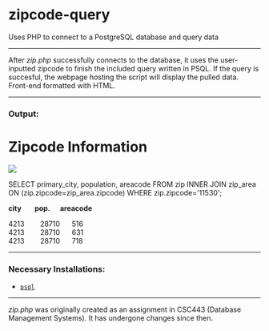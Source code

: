 # zipcode-query
Uses PHP to connect to a PostgreSQL database and query data

---

After *zip.php* successfully connects to the database, it uses the user-inputted zipcode to finish the included query written in PSQL. If the query is succesful, the webpage hosting the script will display the pulled data. Front-end formatted with HTML. 

---

<h3>Output:</h3>

<h1>Zipcode Information</h1>

![](https://magarenzo.com/hosting/zipcode.png)

SELECT primary_city, population, areacode FROM zip INNER JOIN zip_area ON (zip.zipcode=zip_area.zipcode) WHERE zip.zipcode='11530';

<b>city&nbsp;&nbsp;&nbsp;&nbsp;&nbsp;&nbsp;&nbsp;&nbsp;pop.&nbsp;&nbsp;&nbsp;&nbsp;&nbsp;&nbsp;areacode</b>

4213&nbsp;&nbsp;&nbsp;&nbsp;&nbsp;&nbsp;&nbsp;&nbsp;28710&nbsp;&nbsp;&nbsp;&nbsp;&nbsp;&nbsp;516<br>4213&nbsp;&nbsp;&nbsp;&nbsp;&nbsp;&nbsp;&nbsp;&nbsp;28710&nbsp;&nbsp;&nbsp;&nbsp;&nbsp;&nbsp;631<br>4213&nbsp;&nbsp;&nbsp;&nbsp;&nbsp;&nbsp;&nbsp;&nbsp;28710&nbsp;&nbsp;&nbsp;&nbsp;&nbsp;&nbsp;718

---

<h3>Necessary Installations:</h3>

* [`psql`](https://help.ubuntu.com/lts/serverguide/postgresql.html)

---

*zip.php* was originally created as an assignment in CSC443 (Database Management Systems). It has undergone changes since then.

